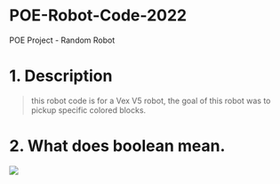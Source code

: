 # POE-Robot-Code-2022
POE Project - Random Robot

# 1. Description

> this robot code is for a Vex V5 robot, the goal of this robot was to pickup specific colored blocks.

# 2. What does boolean mean.

<img src="https://media.discordapp.net/attachments/903243553143144448/903709669753770004/caption.gif"></img>
